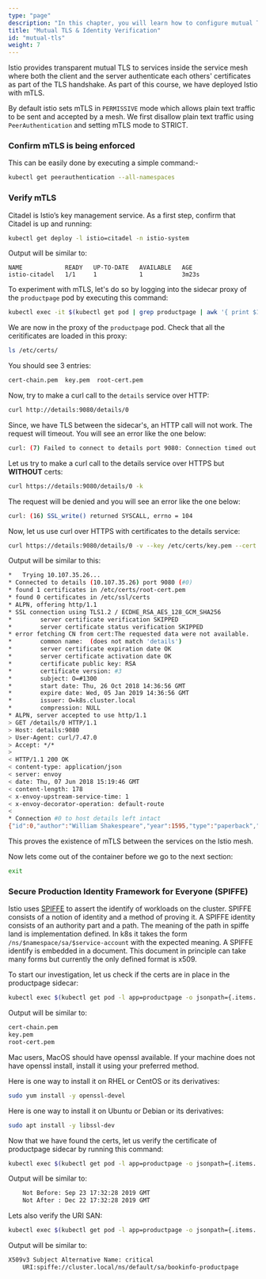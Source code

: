 ```yaml
---
type: "page"
description: "In this chapter, you will learn how to configure mutual TLS in Istio to secure communication between services and verify their identities within the service mesh."
title: "Mutual TLS & Identity Verification"
id: "mutual-tls"
weight: 7
---
```




Istio provides transparent mutual TLS to services inside the service mesh where both the client and the server authenticate each others' certificates as part of the TLS handshake. As part of this course, we have deployed Istio with mTLS.

By default istio sets mTLS in `PERMISSIVE` mode which allows plain text traffic to be sent and accepted by a mesh. We first disallow plain text traffic using `PeerAuthentication` and setting mTLS mode to STRICT.

### Confirm mTLS is being enforced

This can be easily done by executing a simple command:-

```sh
kubectl get peerauthentication --all-namespaces
```

### Verify mTLS

Citadel is Istio’s key management service. As a first step, confirm that Citadel is up and running:

```sh
kubectl get deploy -l istio=citadel -n istio-system
```

Output will be similar to:

```
NAME            READY   UP-TO-DATE   AVAILABLE   AGE
istio-citadel   1/1     1            1           3m23s
```

To experiment with mTLS, let's do so by logging into the sidecar proxy of the `productpage` pod by executing this command:

```sh
kubectl exec -it $(kubectl get pod | grep productpage | awk '{ print $1 }') -c istio-proxy -- /bin/bash
```

We are now in the proxy of the `productpage` pod. Check that all the ceritificates are loaded in this proxy:

```sh
ls /etc/certs/
```

You should see 3 entries:

```sh
cert-chain.pem  key.pem  root-cert.pem
```

Now, try to make a curl call to the `details` service over HTTP:

```sh
curl http://details:9080/details/0
```

Since, we have TLS between the sidecar's, an HTTP call will not work. The request will timeout. You will see an error like the one below:

```sh
curl: (7) Failed to connect to details port 9080: Connection timed out
```

Let us try to make a curl call to the details service over HTTPS but **WITHOUT** certs:

```sh
curl https://details:9080/details/0 -k
```

The request will be denied and you will see an error like the one below:

```sh
curl: (16) SSL_write() returned SYSCALL, errno = 104
```

Now, let us use curl over HTTPS with certificates to the details service:

```sh
curl https://details:9080/details/0 -v --key /etc/certs/key.pem --cert /etc/certs/cert-chain.pem --cacert /etc/certs/root-cert.pem -k
```

Output will be similar to this:

```sh
*   Trying 10.107.35.26...
* Connected to details (10.107.35.26) port 9080 (#0)
* found 1 certificates in /etc/certs/root-cert.pem
* found 0 certificates in /etc/ssl/certs
* ALPN, offering http/1.1
* SSL connection using TLS1.2 / ECDHE_RSA_AES_128_GCM_SHA256
*        server certificate verification SKIPPED
*        server certificate status verification SKIPPED
* error fetching CN from cert:The requested data were not available.
*        common name:  (does not match 'details')
*        server certificate expiration date OK
*        server certificate activation date OK
*        certificate public key: RSA
*        certificate version: #3
*        subject: O=#1300
*        start date: Thu, 26 Oct 2018 14:36:56 GMT
*        expire date: Wed, 05 Jan 2019 14:36:56 GMT
*        issuer: O=k8s.cluster.local
*        compression: NULL
* ALPN, server accepted to use http/1.1
> GET /details/0 HTTP/1.1
> Host: details:9080
> User-Agent: curl/7.47.0
> Accept: */*
>
< HTTP/1.1 200 OK
< content-type: application/json
< server: envoy
< date: Thu, 07 Jun 2018 15:19:46 GMT
< content-length: 178
< x-envoy-upstream-service-time: 1
< x-envoy-decorator-operation: default-route
<
* Connection #0 to host details left intact
{"id":0,"author":"William Shakespeare","year":1595,"type":"paperback","pages":200,"publisher":"PublisherA","language":"English","ISBN-10":"1234567890","ISBN-13":"123-1234567890"}
```

This proves the existence of mTLS between the services on the Istio mesh.

Now lets come out of the container before we go to the next section:

```sh
exit
```

### Secure Production Identity Framework for Everyone (SPIFFE)

Istio uses [SPIFFE](https://spiffe.io/) to assert the identify of workloads on the
cluster. SPIFFE consists of a notion of identity and a method of proving it. A SPIFFE
identity consists of an authority part and a path. The meaning of the path in spiffe land
is implementation defined. In k8s it takes the form `/ns/$namespace/sa/$service-account`
with the expected meaning. A SPIFFE identify is embedded in a document. This document in
principle can take many forms but currently the only defined format is x509.

To start our investigation, let us check if the certs are in place in the productpage sidecar:

```sh
kubectl exec $(kubectl get pod -l app=productpage -o jsonpath={.items..metadata.name}) -c istio-proxy -- ls /etc/certs
```

Output will be similar to:

```sh
cert-chain.pem
key.pem
root-cert.pem
```

Mac users, MacOS should have openssl available. If your machine does not have openssl install, install it using your preferred method.

Here is one way to install it on RHEL or CentOS or its derivatives:

```sh
sudo yum install -y openssl-devel
```

Here is one way to install it on Ubuntu or Debian or its derivatives:

```sh
sudo apt install -y libssl-dev
```

Now that we have found the certs, let us verify the certificate of productpage sidecar by running this command:

```sh
kubectl exec $(kubectl get pod -l app=productpage -o jsonpath={.items..metadata.name}) -c istio-proxy -- cat /etc/certs/cert-chain.pem | openssl x509 -text -noout  | grep Validity -A 2
```

Output will be similar to:

```sh
    Not Before: Sep 23 17:32:28 2019 GMT
    Not After : Dec 22 17:32:28 2019 GMT
```

Lets also verify the URI SAN:

```sh
kubectl exec $(kubectl get pod -l app=productpage -o jsonpath={.items..metadata.name}) -c istio-proxy -- cat /etc/certs/cert-chain.pem | openssl x509 -text -noout  | grep 'Subject Alternative Name' -A 1
```

Output will be similar to:

```sh
X509v3 Subject Alternative Name: critical
    URI:spiffe://cluster.local/ns/default/sa/bookinfo-productpage
```


